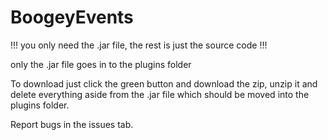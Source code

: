 # BoogeyEvents



!!! you only need the .jar file, the rest is just the source code !!! 

only the .jar file goes in to the plugins folder

To download just click the green button and download the zip, unzip it and delete everything aside from the .jar file which should be moved into the plugins folder.

Report bugs in the issues tab.

